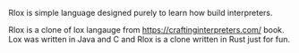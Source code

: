 Rlox is simple language designed purely to learn how build interpreters.

Rlox is a clone of lox langauge from https://craftinginterpreters.com/ book. Lox was written in Java and C and Rlox is a clone written in Rust just for fun.
